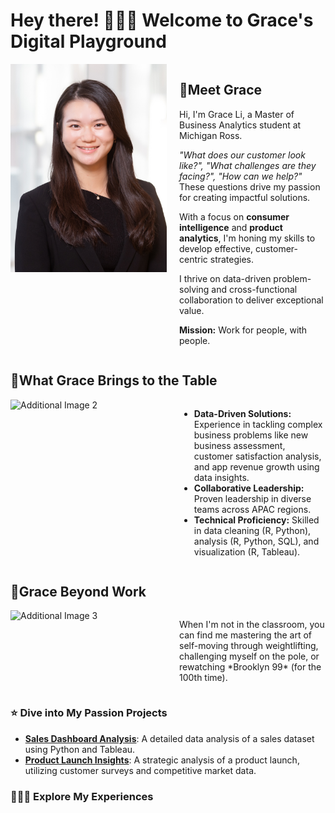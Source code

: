 # Hey there! 🙋🏻‍♀️ Welcome to Grace's Digital Playground

<div style="display: flex; align-items: flex-start; margin-bottom: 20px;">
  <img src="https://github.com/gracejli5320/gracejli.github.io/blob/main/Grace%20Li_V2.png" alt="Grace Li" width="250" style="margin-right: 20px; flex-shrink: 0;">
  <div>
    <h2>📍Meet Grace</h2>
    <p>Hi, I'm Grace Li, a Master of Business Analytics student at Michigan Ross.</p>
    <p><em>"What does our customer look like?", "What challenges are they facing?", "How can we help?"</em> These questions drive my passion for creating impactful solutions.</p>
    <p>With a focus on <strong>consumer intelligence</strong> and <strong>product analytics</strong>, I'm honing my skills to develop effective, customer-centric strategies.</p>
    <p>I thrive on data-driven problem-solving and cross-functional collaboration to deliver exceptional value.</p>
    <p><strong>Mission:</strong> Work for people, with people.</p>
  </div>
</div>

## 📍What Grace Brings to the Table

<div style="display: flex; align-items: flex-start; margin-bottom: 20px;">
  <img src="https://yourimageurl.com/image2.png" alt="Additional Image 2" width="250" style="margin-right: 20px; flex-shrink: 0;">
  <div>
    <ul>
      <li><strong>Data-Driven Solutions:</strong> Experience in tackling complex business problems like new business assessment, customer satisfaction analysis, and app revenue growth using data insights.</li>
      <li><strong>Collaborative Leadership:</strong> Proven leadership in diverse teams across APAC regions.</li>
      <li><strong>Technical Proficiency:</strong> Skilled in data cleaning (R, Python), analysis (R, Python, SQL), and visualization (R, Tableau).</li>
    </ul>
  </div>
</div>

## 📍Grace Beyond Work

<div style="display: flex; align-items: flex-start; margin-bottom: 20px;">
  <img src="https://yourimageurl.com/image3.png" alt="Additional Image 3" width="250" style="margin-right: 20px; flex-shrink: 0;">
  <div>
    <p>When I'm not in the classroom, you can find me mastering the art of self-moving through weightlifting, challenging myself on the pole, or rewatching *Brooklyn 99* (for the 100th time).</p>
  </div>
</div>

### ⭐️ Dive into My Passion Projects
- **[Sales Dashboard Analysis](https://github.com/yourusername/sales-dashboard-analysis)**: A detailed data analysis of a sales dataset using Python and Tableau.
- **[Product Launch Insights](https://github.com/yourusername/product-launch-insights)**: A strategic analysis of a product launch, utilizing customer surveys and competitive market data.

### 👩🏻‍💻 Explore My Experiences
